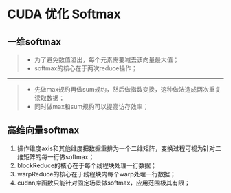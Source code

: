 ﻿# CUDA 优化 Softmax

## 一维softmax

> - 为了避免数值溢出，每个元素需要减去该向量最大值；
> - softmax的核心在于两次reduce操作；

---

> - 先做max规约再做sum规约，然后做指数变换，这种做法造成两次重复读取数据；
> - 同时做max和sum规约可以提高访存效率；

## 高维向量softmax

1. 操作维度axis和其他维度把数据重排为一个二维矩阵，变换过程可视为针对二维矩阵的每一行做softmax；
2. blockReduce的核心在于每个线程块处理一行数据；
3. warpReduce的核心在于线程块内每个warp处理一行数据；
4. cudnn库函数只能针对固定场景做softmax，应用范围极其有限；
